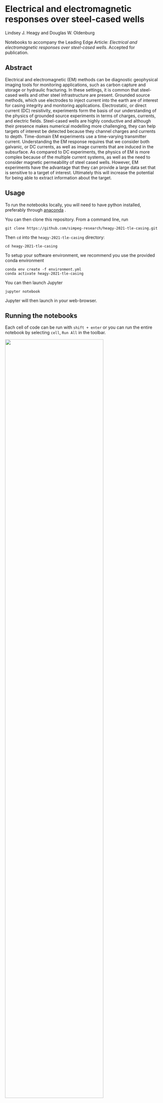 # Electrical and electromagnetic responses over steel-cased wells
Lindsey J. Heagy and Douglas W. Oldenburg

Notebooks to accompany the Leading Edge Article: _Electrical and electromagnetic responses over steel-cased wells_. Accepted for publication. 

## Abstract

Electrical and electromagnetic (EM) methods can be diagnostic geophysical imaging tools for monitoring applications, such as carbon capture and storage or hydraulic fracturing. In these settings, it is common that steel-cased wells and other steel infrastructure are present. Grounded source methods, which use electrodes to inject current into the earth are of interest for casing integrity and monitoring applications. Electrostatic, or direct current (DC) resistivity, experiments form the basis of our understanding of the physics of grounded source experiments in terms of charges, currents, and electric fields. Steel-cased wells are highly conductive and although their presence makes numerical modelling more challenging, they can help targets of interest be detected because they channel charges and currents to depth. Time-domain EM experiments use a time-varying transmitter current. Understanding the EM response requires that we consider both galvanic, or DC currents, as well as image currents that are induced in the subsurface. As compared to DC experiments, the physics of EM is more complex because of the multiple current systems, as well as the need to consider magnetic permeability of steel cased wells. However, EM experiments have the advantage that they can provide a large data set that is sensitive to a target of interest. Ultimately this will increase the potential for being able to extract information about the target.

## Usage

To run the notebooks locally, you will need to have python installed,
preferably through [anaconda](https://www.anaconda.com/download/) .

You can then clone this repository. From a command line, run

```
git clone https://github.com/simpeg-research/heagy-2021-tle-casing.git
```

Then `cd` into the `heagy-2021-tle-casing` directory:

```
cd heagy-2021-tle-casing
```

To setup your software environment, we recommend you use the provided conda environment

```
conda env create -f environment.yml
conda activate heagy-2021-tle-casing
```

You can then launch Jupyter

```
jupyter notebook
```

Jupyter will then launch in your web-browser.

## Running the notebooks

Each cell of code can be run with `shift + enter` or you can run the entire notebook by selecting `cell`, `Run All` in the toolbar.

<img src="https://em.geosci.xyz/_images/run_all_cells.png" width=80% align="middle">

For more information on running Jupyter notebooks, see the [Jupyter Documentation](https://jupyter.readthedocs.io/en/latest/)

## Issues

Please [make an issue](https://github.com/simpeg-research/heagy-2021-tle-casing/issues) if you encounter any problems while trying to run the notebooks.

## Citation

If you build upon or use these examples in your work, please cite:

Heagy, L. J., & Oldenburg, D. W. (2021, submitted). Electrical and electromagnetic responses over steel-cased wells. The Leading Edge.
